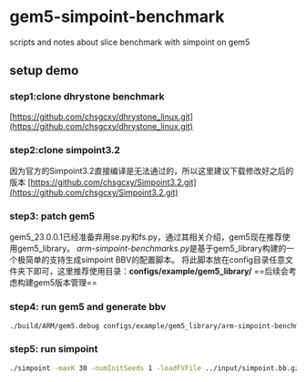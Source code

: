 # gem5-simpoint-benchmark

scripts and notes about slice benchmark with simpoint on gem5

## setup demo

### step1:clone dhrystone benchmark

[https://github.com/chsgcxy/dhrystone_linux.git](https://github.com/chsgcxy/dhrystone_linux.git)

### step2:clone simpoint3.2

因为官方的Simpoint3.2直接编译是无法通过的，所以这里建议下载修改好之后的版本
[https://github.com/chsgcxy/Simpoint3.2.git](https://github.com/chsgcxy/Simpoint3.2.git)

### step3: patch gem5

gem5_23.0.0.1已经准备弃用se.py和fs.py，通过其相关介绍，gem5现在推荐使用gem5_library。
*arm-simpoint-benchmarks.py*是基于gem5_library构建的一个极简单的支持生成simpoint BBV的配置脚本。
将此脚本放在config目录任意文件夹下即可，这里推荐使用目录：**configs/example/gem5_library/**
==后续会考虑构建gem5版本管理==

### step4: run gem5 and generate bbv

```bash
./build/ARM/gem5.debug configs/example/gem5_library/arm-simpoint-benchmarks.py -c ../dhrystone/dhrystone.elf --simpoint-profile --simpoint-interval 1000
```

### step5: run simpoint

```bash
./simpoint -maxK 30 -numInitSeeds 1 -loadFVFile ../input/simpoint.bb.gz -inputVectorsGzipped -saveSimpoints ../output/dhrystone.simpoints -saveSimpointWeights ../output/dhrystone.weights
```
